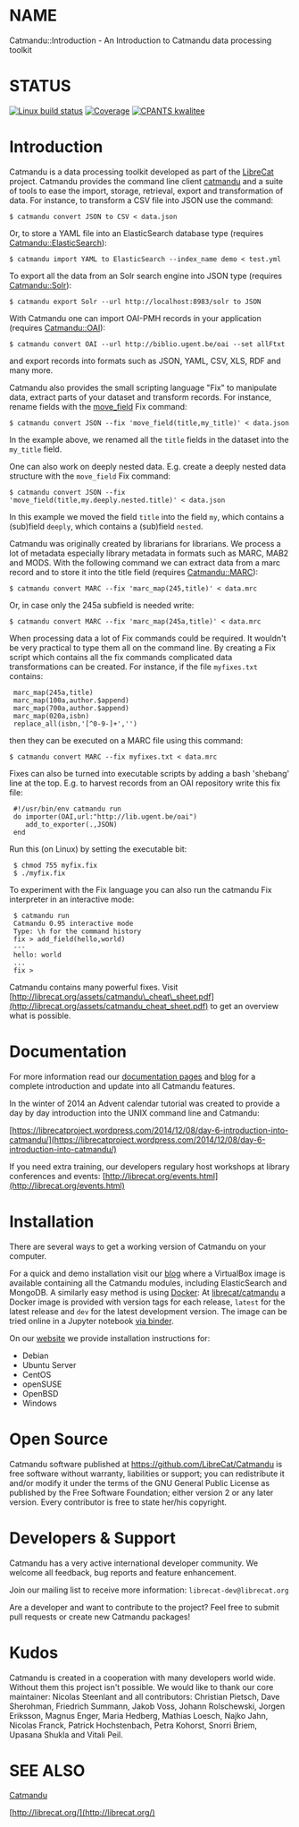 # NAME

Catmandu::Introduction - An Introduction to Catmandu data processing toolkit

# STATUS

[![Linux build status](https://github.com/LibreCat/Catmandu/actions/workflows/linux.yml/badge.svg)](https://github.com/LibreCat/Catmandu/actions/workflows/linux.yml) [![Coverage](https://coveralls.io/repos/LibreCat/Catmandu/badge.svg?branch=master)](https://coveralls.io/r/LibreCat/Catmandu) [![CPANTS kwalitee](http://cpants.cpanauthors.org/dist/Catmandu.png)](http://cpants.cpanauthors.org/dist/Catmandu)

# Introduction

Catmandu is a data processing toolkit developed as part of the [LibreCat](http://librecat.org) project.  Catmandu provides the command line client [catmandu](https://metacpan.org/pod/catmandu) and a suite of tools to ease the import, storage, retrieval, export and transformation of data. For instance, to transform a CSV file into JSON use the command:

    $ catmandu convert JSON to CSV < data.json

Or, to store a YAML file into an ElasticSearch database type (requires [Catmandu::ElasticSearch](https://metacpan.org/pod/Catmandu%3A%3AElasticSearch)):

    $ catmandu import YAML to ElasticSearch --index_name demo < test.yml

To export all the data from an Solr search engine into JSON type (requires [Catmandu::Solr](https://metacpan.org/pod/Catmandu%3A%3ASolr)):

    $ catmandu export Solr --url http://localhost:8983/solr to JSON

With Catmandu one can import OAI-PMH records in your application (requires [Catmandu::OAI](https://metacpan.org/pod/Catmandu%3A%3AOAI)):

    $ catmandu convert OAI --url http://biblio.ugent.be/oai --set allFtxt

and export records into formats such as JSON, YAML, CSV, XLS, RDF and many more.

Catmandu also provides the small scripting language "Fix" to manipulate data, extract parts of your dataset and transform records. For instance, rename fields  with the [move\_field](https://metacpan.org/pod/Catmandu%3A%3AFix%3A%3Amove_field) Fix command:

    $ catmandu convert JSON --fix 'move_field(title,my_title)' < data.json

In the example above, we renamed all the `title` fields in the dataset into the `my_title` field.

One can also work on deeply nested data. E.g. create a deeply nested data structure with the `move_field` Fix command:

    $ catmandu convert JSON --fix 'move_field(title,my.deeply.nested.title)' < data.json

In this example we moved the field `title` into the field `my`, which contains a (sub)field `deeply`, which contains a (sub)field `nested`.

Catmandu was originally created by librarians for librarians. We process a lot of metadata especially library metadata in formats such as MARC, MAB2 and MODS. With the following command we can extract data from a marc record and to store it into the title field (requires [Catmandu::MARC](https://metacpan.org/pod/Catmandu%3A%3AMARC)):

    $ catmandu convert MARC --fix 'marc_map(245,title)' < data.mrc

Or, in case only the 245a subfield is needed write:

    $ catmandu convert MARC --fix 'marc_map(245a,title)' < data.mrc

When processing data a lot of Fix commands could be required. It wouldn't be very practical to type them all on the command line. By creating a Fix script which contains all the fix commands complicated data transformations can be created. For instance, if the file `myfixes.txt` contains:

     marc_map(245a,title)
     marc_map(100a,author.$append)
     marc_map(700a,author.$append)
     marc_map(020a,isbn)
     replace_all(isbn,'[^0-9-]+','')

then they can be executed on a MARC file using this command:

    $ catmandu convert MARC --fix myfixes.txt < data.mrc

Fixes can also be turned into executable scripts by adding a bash 'shebang' line at the top. E.g. to harvest records from an OAI repository write this fix file:

     #!/usr/bin/env catmandu run
     do importer(OAI,url:"http://lib.ugent.be/oai")
        add_to_exporter(.,JSON)
     end

Run this (on Linux) by setting the executable bit:

     $ chmod 755 myfix.fix
     $ ./myfix.fix

To experiment with the Fix language you can also run the catmandu Fix interpreter in an interactive mode:

     $ catmandu run
     Catmandu 0.95 interactive mode
     Type: \h for the command history
     fix > add_field(hello,world)
     ---
     hello: world
     ...
     fix >

Catmandu contains many powerful fixes. Visit [http://librecat.org/assets/catmandu\_cheat\_sheet.pdf](http://librecat.org/assets/catmandu_cheat_sheet.pdf) to get an overview what is possible.

# Documentation

For more information read our [documentation pages](https://github.com/LibreCat/Catmandu/wiki) and [blog](https://librecatproject.wordpress.com/) for a complete introduction and update into all Catmandu features.

In the winter of 2014 an Advent calendar tutorial was created to provide a day by day introduction into the UNIX command line and Catmandu:

[https://librecatproject.wordpress.com/2014/12/08/day-6-introduction-into-catmandu/](https://librecatproject.wordpress.com/2014/12/08/day-6-introduction-into-catmandu/)

If you need extra training, our developers regulary host workshops at library conferences and events: [http://librecat.org/events.html](http://librecat.org/events.html)

# Installation

There are several ways to get a working version of Catmandu on your computer.

For a quick and demo installation visit our [blog](https://librecatproject.wordpress.com/get-catmandu/) where a VirtualBox image is available containing all the Catmandu modules, including ElasticSearch and MongoDB. A similarly easy method is using [Docker](https://www.docker.com/): At [librecat/catmandu](https://hub.docker.com/r/librecat/catmandu/) a Docker image is provided with version tags for each release, `latest` for the latest release and `dev` for the latest development version. The image can be tried online in a Jupyter notebook [via binder](https://mybinder.org/v2/gh/LibreCat/catmandu-notebook/master).

On our [website](http://librecat.org/Catmandu/#installation) we provide installation instructions for:

- Debian
- Ubuntu Server
- CentOS
- openSUSE
- OpenBSD
- Windows

# Open Source

Catmandu software published at https://github.com/LibreCat/Catmandu is free software without warranty, liabilities or support; you can redistribute it and/or modify it under the terms of the GNU General Public License as published by the Free Software Foundation; either version 2 or any later version. Every contributor is free to state her/his copyright.

# Developers & Support

Catmandu has a very active international developer community. We welcome all feedback, bug reports and feature enhancement.

Join our mailing list to receive more information:  `librecat-dev@librecat.org`

Are a developer and want to contribute to the project? Feel free to submit pull requests or create new Catmandu packages!

# Kudos

Catmandu is created in a cooperation with many developers world wide. Without them this project isn't possible.  We would like to thank our core maintainer: Nicolas Steenlant and all contributors: Christian Pietsch, Dave Sherohman, Friedrich Summann, Jakob Voss, Johann Rolschewski, Jorgen Eriksson, Magnus Enger, Maria Hedberg, Mathias Loesch, Najko Jahn, Nicolas Franck, Patrick Hochstenbach, Petra Kohorst, Snorri Briem, Upasana Shukla and Vitali Peil.

# SEE ALSO

[Catmandu](https://metacpan.org/pod/Catmandu)

[http://librecat.org/](http://librecat.org/)
